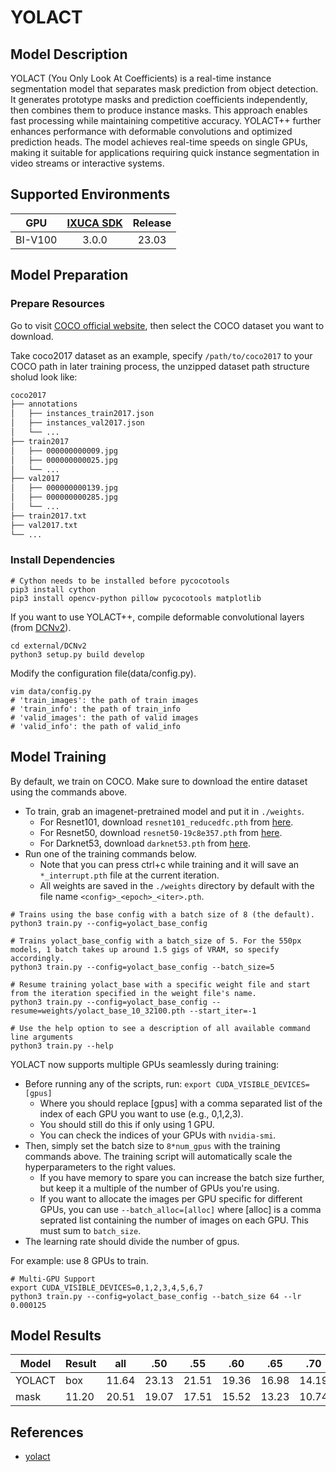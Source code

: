 # YOLACT

## Model Description

YOLACT (You Only Look At Coefficients) is a real-time instance segmentation model that separates mask prediction from
object detection. It generates prototype masks and prediction coefficients independently, then combines them to produce
instance masks. This approach enables fast processing while maintaining competitive accuracy. YOLACT++ further enhances
performance with deformable convolutions and optimized prediction heads. The model achieves real-time speeds on single
GPUs, making it suitable for applications requiring quick instance segmentation in video streams or interactive systems.

## Supported Environments

| GPU    | [IXUCA SDK](https://gitee.com/deep-spark/deepspark#%E5%A4%A9%E6%95%B0%E6%99%BA%E7%AE%97%E8%BD%AF%E4%BB%B6%E6%A0%88-ixuca) | Release |
| :----: | :----: | :----: |
| BI-V100 | 3.0.0     |  23.03  |

## Model Preparation

### Prepare Resources

Go to visit [COCO official website](https://cocodataset.org/#download), then select the COCO dataset you want to download.

Take coco2017 dataset as an example, specify `/path/to/coco2017` to your COCO path in later training process, the unzipped dataset path structure sholud look like:

```bash
coco2017
├── annotations
│   ├── instances_train2017.json
│   ├── instances_val2017.json
│   └── ...
├── train2017
│   ├── 000000000009.jpg
│   ├── 000000000025.jpg
│   └── ...
├── val2017
│   ├── 000000000139.jpg
│   ├── 000000000285.jpg
│   └── ...
├── train2017.txt
├── val2017.txt
└── ...
```

### Install Dependencies

```shell
# Cython needs to be installed before pycocotools
pip3 install cython
pip3 install opencv-python pillow pycocotools matplotlib 
```

If you want to use YOLACT++, compile deformable convolutional layers (from
[DCNv2](https://github.com/CharlesShang/DCNv2/tree/pytorch_1.0)).

```shell
cd external/DCNv2
python3 setup.py build develop
```

Modify the configuration file(data/config.py).

```shell
vim data/config.py
# 'train_images': the path of train images
# 'train_info': the path of train_info
# 'valid_images': the path of valid images
# 'valid_info': the path of valid_info
```

## Model Training

By default, we train on COCO. Make sure to download the entire dataset using the commands above.

- To train, grab an imagenet-pretrained model and put it in `./weights`.
  - For Resnet101, download `resnet101_reducedfc.pth` from [here](https://drive.google.com/file/d/1tvqFPd4bJtakOlmn-uIA492g2qurRChj/view?usp=sharing).
  - For Resnet50, download `resnet50-19c8e357.pth` from [here](https://drive.google.com/file/d/1Jy3yCdbatgXa5YYIdTCRrSV0S9V5g1rn/view?usp=sharing).
  - For Darknet53, download `darknet53.pth` from [here](https://drive.google.com/file/d/17Y431j4sagFpSReuPNoFcj9h7azDTZFf/view?usp=sharing).
- Run one of the training commands below.
  - Note that you can press ctrl+c while training and it will save an `*_interrupt.pth` file at the current iteration.
  - All weights are saved in the `./weights` directory by default with the file name `<config>_<epoch>_<iter>.pth`.

```shell
# Trains using the base config with a batch size of 8 (the default).
python3 train.py --config=yolact_base_config

# Trains yolact_base_config with a batch_size of 5. For the 550px models, 1 batch takes up around 1.5 gigs of VRAM, so specify accordingly.
python3 train.py --config=yolact_base_config --batch_size=5

# Resume training yolact_base with a specific weight file and start from the iteration specified in the weight file's name.
python3 train.py --config=yolact_base_config --resume=weights/yolact_base_10_32100.pth --start_iter=-1

# Use the help option to see a description of all available command line arguments
python3 train.py --help
```

YOLACT now supports multiple GPUs seamlessly during training:

- Before running any of the scripts, run: `export CUDA_VISIBLE_DEVICES=[gpus]`
  - Where you should replace [gpus] with a comma separated list of the index of each GPU you want to use (e.g., 0,1,2,3).
  - You should still do this if only using 1 GPU.
  - You can check the indices of your GPUs with `nvidia-smi`.
- Then, simply set the batch size to `8*num_gpus` with the training commands above. The training script will automatically scale the hyperparameters to the right values.
  - If you have memory to spare you can increase the batch size further, but keep it a multiple of the number of GPUs you're using.
  - If you want to allocate the images per GPU specific for different GPUs, you can use `--batch_alloc=[alloc]` where
    [alloc] is a comma seprated list containing the number of images on each GPU. This must sum to `batch_size`.
- The learning rate should divide the number of gpus.

For example: use 8 GPUs to train.

```shell
# Multi-GPU Support
export CUDA_VISIBLE_DEVICES=0,1,2,3,4,5,6,7
python3 train.py --config=yolact_base_config --batch_size 64 --lr 0.000125
```

## Model Results

 | Model  | Result | all   | .50   | .55   | .60   | .65   | .70   | .75   | .80  | .85  | .90  | .95  |
 |--------|--------|-------|-------|-------|-------|-------|-------|-------|------|------|------|------|
 | YOLACT | box    | 11.64 | 23.13 | 21.51 | 19.36 | 16.98 | 14.19 | 10.93 | 6.83 | 2.83 | 0.61 | 0.05 |
 | mask   | 11.20  | 20.51 | 19.07 | 17.51 | 15.52 | 13.23 | 10.74 | 8.10  | 5.13 | 2.06 | 0.13 | 0.13 |

## References

- [yolact](https://github.com/dbolya/yolact)
